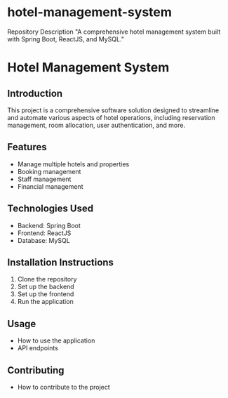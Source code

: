 # hotel-management-system
Repository Description
"A comprehensive hotel management system built with Spring Boot, ReactJS, and MySQL."
# Hotel Management System

## Introduction
This project is a comprehensive software solution designed to streamline and automate various aspects of hotel operations, including reservation management, room allocation, user authentication, and more.

## Features
- Manage multiple hotels and properties
- Booking management
- Staff management
- Financial management

## Technologies Used
- Backend: Spring Boot
- Frontend: ReactJS
- Database: MySQL

## Installation Instructions
1. Clone the repository
2. Set up the backend
3. Set up the frontend
4. Run the application

## Usage
- How to use the application
- API endpoints

## Contributing
- How to contribute to the project

